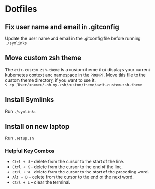 # Dotfiles

## Fix user name and email in .gitconfig
Update the user name and email in the .gitconfig file before running `./symlinks`

## Move custom zsh theme
The `avit-custom.zsh-theme` is a custom theme that displays your current kubernetes context and namespace in the `PROMPT`. Move this file to the custom theme directory, if you want to use it.   
`$ cp /User/<name>/.oh-my-zsh/custom/theme/avit-custom.zsh-theme`

## Install Symlinks
Run `./symlinks`

## Install on new laptop
Run `.setup.sh`

### Helpful Key Combos
- `Ctrl + U` – delete from the cursor to the start of the line.
- `Ctrl + K` – delete from the cursor to the end of the line.
- `Ctrl + W` – delete from the cursor to the start of the preceding word.
- `Alt + D` – delete from the cursor to the end of the next word.
- `Ctrl + L` – clear the terminal.